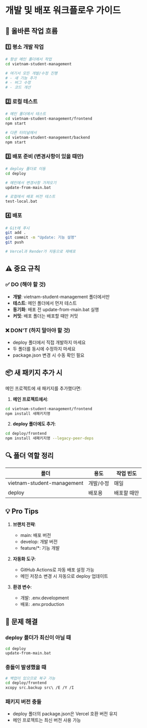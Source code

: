 # 개발 및 배포 워크플로우 가이드

## 🔄 올바른 작업 흐름

### 1️⃣ 평소 개발 작업
```bash
# 항상 메인 폴더에서 작업
cd vietnam-student-management

# 여기서 모든 개발/수정 진행
# - 새 기능 추가
# - 버그 수정
# - 코드 개선
```

### 2️⃣ 로컬 테스트
```bash
# 메인 폴더에서 테스트
cd vietnam-student-management/frontend
npm start

# 다른 터미널에서
cd vietnam-student-management/backend
npm start
```

### 3️⃣ 배포 준비 (변경사항이 있을 때만)
```bash
# deploy 폴더로 이동
cd deploy

# 메인에서 변경사항 가져오기
update-from-main.bat

# 로컬에서 배포 버전 테스트
test-local.bat
```

### 4️⃣ 배포
```bash
# Git에 푸시
git add .
git commit -m "Update: 기능 설명"
git push

# Vercel과 Render가 자동으로 재배포
```

## ⚠️ 중요 규칙

### ✅ DO (해야 할 것)
- **개발**: vietnam-student-management 폴더에서만
- **테스트**: 메인 폴더에서 먼저 테스트
- **동기화**: 배포 전 update-from-main.bat 실행
- **커밋**: 배포 폴더는 배포할 때만 커밋

### ❌ DON'T (하지 말아야 할 것)
- deploy 폴더에서 직접 개발하지 마세요
- 두 폴더를 동시에 수정하지 마세요
- package.json 변경 시 수동 확인 필요

## 📦 새 패키지 추가 시

메인 프로젝트에 새 패키지를 추가했다면:

1. **메인 프로젝트에서**:
```bash
cd vietnam-student-management/frontend
npm install 새패키지명
```

2. **deploy 폴더에도 추가**:
```bash
cd deploy/frontend
npm install 새패키지명 --legacy-peer-deps
```

## 🔍 폴더 역할 정리

| 폴더 | 용도 | 작업 빈도 |
|------|------|----------|
| vietnam-student-management | 개발/수정 | 매일 |
| deploy | 배포용 | 배포할 때만 |

## 💡 Pro Tips

1. **브랜치 전략**:
   - main: 배포 버전
   - develop: 개발 버전
   - feature/*: 기능 개발

2. **자동화 도구**:
   - GitHub Actions로 자동 배포 설정 가능
   - 메인 저장소 변경 시 자동으로 deploy 업데이트

3. **환경 변수**:
   - 개발: .env.development
   - 배포: .env.production

## 🚨 문제 해결

### deploy 폴더가 최신이 아닐 때
```bash
cd deploy
update-from-main.bat
```

### 충돌이 발생했을 때
```bash
# 백업이 있으므로 복구 가능
cd deploy/frontend
xcopy src.backup src\ /E /Y /I
```

### 패키지 버전 충돌
- deploy 폴더의 package.json은 Vercel 호환 버전 유지
- 메인 프로젝트는 최신 버전 사용 가능